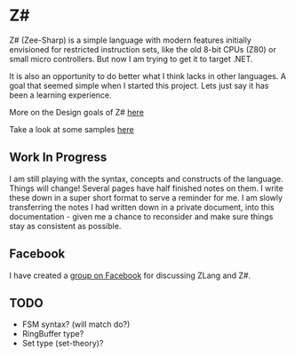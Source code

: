 # Z\#

Z# (Zee-Sharp) is a simple language with modern features initially envisioned for restricted instruction sets,
like the old 8-bit CPUs (Z80) or small micro controllers. But now I am trying to get it to target .NET.

It is also an opportunity to do better what I think lacks in other languages. 
A goal that seemed simple when I started this project. Lets just say it has been a learning experience.

More on the Design goals of Z# [here](design.md)

Take a look at some samples [here](samples.md)

## Work In Progress

I am still playing with the syntax, concepts and constructs of the language. Things will change!
Several pages have half finished notes on them. I write these down in a super short format to serve a reminder for me.
I am slowly transferring the notes I had written down in a private document, into this documentation - given me a chance to reconsider and make sure things stay as consistent as possible.

## Facebook

I have created a [group on Facebook](https://www.facebook.com/groups/724275751426108/) for discussing ZLang and Z#.

## TODO

- FSM syntax? (will match do?)
- RingBuffer type?
- Set type (set-theory)?
